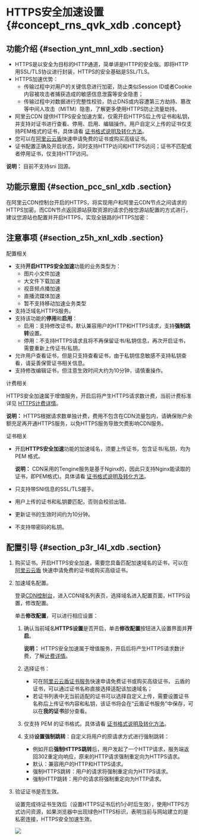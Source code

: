 # HTTPS安全加速设置 {#concept_rns_qvk_xdb .concept}

## 功能介绍 {#section_ynt_mnl_xdb .section}

-   HTTPS是以安全为目标的HTTP通道，简单讲是HTTP的安全版。即将HTTP用SSL/TLS协议进行封装，HTTPS的安全基础是SSL/TLS。
-   HTTPS加速优势：
    -   传输过程中对用户的关键信息进行加密，防止类似Session ID或者Cookie内容被攻击者捕获造成的敏感信息泄露等安全隐患；
    -   传输过程中对数据进行完整性校验，防止DNS或内容遭第三方劫持、篡改等中间人攻击（MITM）隐患，了解更多使用HTTPS防止流量劫持。
-   阿里云CDN 提供HTTPS安全加速方案，仅需开启HTTPS后上传证书和私钥，并支持对证书进行查看、停用、启用、编辑操作。用户自定义上传的证书仅支持PEM格式的证书，具体请看 [证书格式说明及转化方法](intl.zh-CN/用户指南/增值服务/HTTPS安全加速/证书格式说明.md#)。
-   您可以在[阿里云云盾](https://yundun.console.aliyun.com)快速申请免费的证书或购买高级证书。
-   证书配置正确及开启状态，同时支持HTTP访问和HTTPS访问；证书不匹配或者停用证书，仅支持HTTP访问。

**说明：** 目前不支持sni 回源。

## 功能示意图 {#section_pcc_snl_xdb .section}

在阿里云CDN控制台开启的HTTPS，将实现用户和阿里云CDN节点之间请求的HTTPS加密。而CDN节点返回源站获取资源的请求仍按您源站配置的方式进行，建议您源站也配置并开启HTTPS，实现全链路的HTTPS加密：

## 注意事项 {#section_z5h_xnl_xdb .section}

配置相关

-   支持**开启HTTPS安全加速**功能的业务类型为：
    -   图片小文件加速
    -   大文件下载加速
    -   视音频点播加速
    -   直播流媒体加速
    -   暂不支持移动加速业务类型
-   支持泛域名HTTPS服务。
-   支持该功能的**停用**和**启用**：
    -   启用：支持修改证书，默认兼容用户的HTTP和HTTPS请求，支持**强制跳转**设置。
    -   停用：不支持HTTPS请求且将不再保留证书/私钥信息，再次开启证书，需要重新上传证书/私钥。
-   允许用户查看证书，但是只支持查看证书，由于私钥信息敏感不支持私钥查看，请妥善保管证书相关信息。
-   支持修改编辑证书，但注意生效时间大约为10分钟，请慎重操作。

计费相关

HTTPS安全加速属于增值服务，开启后将产生HTTPS请求数计费，当前计费标准详见 [HTTPS计费详情](https://www.aliyun.com/price/product?spm=5176.doc27271.2.9.vAt4dL#/cdn/detail)。

**说明：** HTTPS根据请求数单独计费，费用不包含在CDN流量包内，请确保账户余额充足再开通HTTPS服务，以免HTTPS服务导致欠费影响CDN服务。

证书相关

-   开启**HTTPS安全加速**功能的加速域名，须要上传证书，包含证书/私钥，均为 PEM 格式。

    **说明：** CDN采用的Tengine服务是基于Nginx的，因此只支持Nginx能读取的证书，即PEM格式\)。具体请看 [证书格式说明及转化方法](intl.zh-CN/用户指南/增值服务/HTTPS安全加速/证书格式说明.md#)。

-   只支持带SNI信息的SSL/TLS握手。
-   用户上传的证书和私钥要匹配，否则会校验出错。
-   更新证书的生效时间约为10分钟。
-   不支持带密码的私钥。

## 配置引导 {#section_p3r_l4l_xdb .section}

1.  购买证书。开启HTTPS安全加速，需要您具备匹配加速域名的证书，可以在 [阿里云云盾](https://yundun.console.aliyun.com) 快速申请免费的证书或购买高级证书。
2.  加速域名配置。

    登录[CDN控制台](https://cdn.console.aliyun.com)，进入CDN域名列表页，选择域名进入配置页面，HTTPS设置，修改配置。

    单击**修改配置**，可以进行相应设置：

    1.  确认当前域名**HTTPS设置**是否开启，单击**修改配置**按钮进入设置界面并**开启**。

        **说明：** HTTPS安全加速属于增值服务，开启后将产生HTTPS请求数计费，了解[计费详情](https://www.alibabacloud.com/zh/product/cdn?spm=a2796.7960336.224002.51.a9715179qFf1GW#pricing)。

    2.  选择证书：
        -   可在[阿里云云盾证书服务](https://yundun.console.aliyun.com)快速申请免费证书或购买高级证书， 云盾的证书，可以通过证书名称直接选择适配该加速域名；
        -   若证书列表中无当前适配的证书可以选择自定义上传，需要设置证书名称后上传证书内容和私钥，该证书将会在“云盾证书服务”中保存，可以在**我的证书**部分查看。
    3.  仅支持 PEM 的证书格式。具体请看 [证书格式说明及转化方法](intl.zh-CN/用户指南/增值服务/HTTPS安全加速/证书格式说明.md#)。
    4.  支持**设置强制跳转**：自定义将用户的原请求方式进行强制跳转：
        -   例如开启**强制HTTPS跳转**后，用户发起了一个HTTP请求，服务端返回302重定向响应，原来的HTTP请求强制重定向为HTTPS请求。
        -   默认：兼容用户的HTTP和HTTPS请求。
        -   强制HTTPS跳转：用户的请求将强制重定向为HTTPS请求。
        -   强制HTTP跳转：用户的请求将强制重定向为HTTP请求。
3.  验证证书是否生效。

    设置完成待证书生效后（设置HTTPS证书后约1小时后生效），使用HTTPS方式访问资源，如果浏览器中出现绿色HTTPS标识，表明当前与网站建立的是私密连接，HTTPS安全加速生效。

    ![](http://static-aliyun-doc.oss-cn-hangzhou.aliyuncs.com/assets/img/5134/3701_zh-CN.png)



